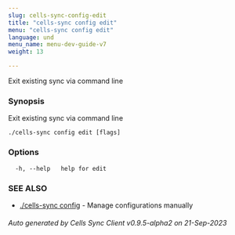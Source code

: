 ```yaml
---
slug: cells-sync-config-edit
title: "cells-sync config edit"
menu: "cells-sync config edit"
language: und
menu_name: menu-dev-guide-v7
weight: 13

---
```

Exit existing sync via command line

### Synopsis

Exit existing sync via command line

```
./cells-sync config edit [flags]
```

### Options

```
  -h, --help   help for edit
```

### SEE ALSO

* [./cells-sync config](../cells-sync-config)	 - Manage configurations manually

###### Auto generated by Cells Sync Client v0.9.5-alpha2 on 21-Sep-2023
